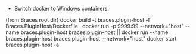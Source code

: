 - Switch docker to Windows containers.

(from Braces root dir)
docker build -t braces.plugin-host -f Braces.PluginHost/Dockerfile .
docker run -p 9999:99 --network="host" --name braces.plugin-host braces.plugin-host || docker run --name braces.plugin-host braces.plugin-host --network="host"
docker start braces.plugin-host -a

